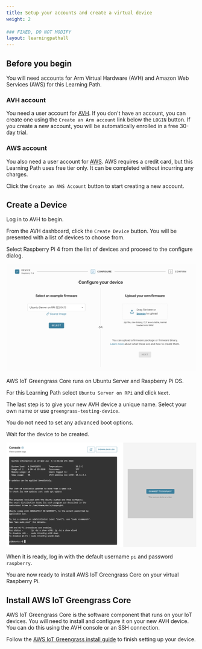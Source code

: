 ```yaml
---
title: Setup your accounts and create a virtual device
weight: 2

### FIXED, DO NOT MODIFY
layout: learningpathall
---
```


## Before you begin

You will need accounts for Arm Virtual Hardware (AVH) and Amazon Web Services (AWS) for this Learning Path.

### AVH account 

You need a user account for [AVH](https://app.avh.arm.com/). If you don't have an account, you can create one using the `Create an Arm account` link below the `LOGIN` button. If you create a new account, you will be automatically enrolled in a free 30-day trial. 

### AWS account

You also need a user account for [AWS](https://aws.amazon.com). AWS requires a credit card, but this Learning Path uses free tier only. It can be completed without incurring any charges.

Click the `Create an AWS Account` button to start creating a new account.

## Create a Device

Log in to AVH to begin.

From the AVH dashboard, click the `Create Device` button. You will be presented with a list of devices to choose from. 

Select Raspberry Pi 4 from the list of devices and proceed to the configure dialog. 

![create device](./create_device.png)

AWS IoT Greengrass Core runs on Ubuntu Server and Raspberry Pi OS. 

For this Learning Path select `Ubuntu Server on RPi` and click `Next`.

The last step is to give your new AVH device a unique name. Select your own name or use `greengrass-testing-device`.

You do not need to set any advanced boot options.

Wait for the device to be created. 

![device ready](device_ready.png)

 When it is ready, log in with the default username `pi` and password `raspberry`.

You are now ready to install AWS IoT Greengrass Core on your virtual Raspberry Pi.

## Install AWS IoT Greengrass Core

AWS IoT Greengrass Core is the software component that runs on your IoT devices. You will need to install and configure it on your new AVH device. You can do this using the AVH console or an SSH connection.

Follow the [AWS IoT Greengrass install guide](/install-guides/aws-greengrass-v2/) to finish setting up your device.


